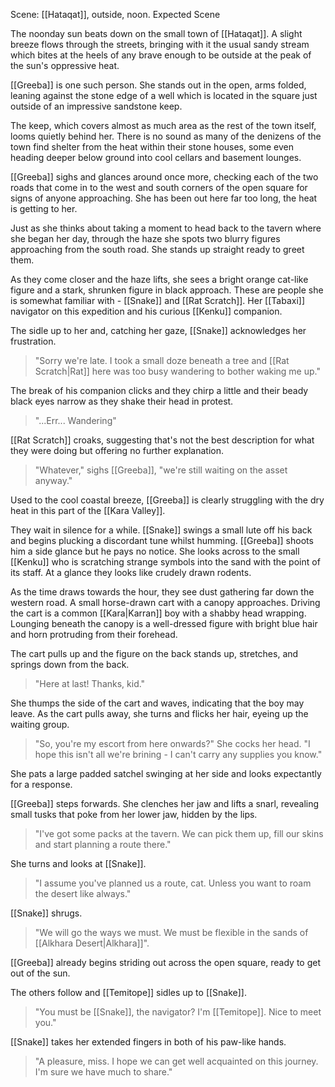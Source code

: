 Scene: [[Hataqat]], outside, noon.
Expected Scene

The noonday sun beats down on the small town of [[Hataqat]]. A slight breeze flows through the streets, bringing with it the usual sandy stream which bites at the heels of any brave enough to be outside at the peak of the sun's oppressive heat.

[[Greeba]] is one such person. She stands out in the open, arms folded, leaning against the stone edge of a well which is located in the square just outside of an impressive sandstone keep.

The keep, which covers almost as much area as the rest of the town itself, looms quietly behind her. There is no sound as many of the denizens of the town find shelter from the heat within their stone houses, some even heading deeper below ground into cool cellars and basement lounges.

[[Greeba]] sighs and glances around once more, checking each of the two roads that come in to the west and south corners of the open square for signs of anyone approaching. She has been out here far too long, the heat is getting to her.

Just as she thinks about taking a moment to head back to the tavern where she began her day, through the haze she spots two blurry figures approaching from the south road. She stands up straight ready to greet them.

As they come closer and the haze lifts, she sees a bright orange cat-like figure and a stark, shrunken figure in black approach. These are people she is somewhat familiar with - [[Snake]] and [[Rat Scratch]]. Her [[Tabaxi]] navigator on this expedition and his curious [[Kenku]] companion.

The sidle up to her and, catching her gaze, [[Snake]] acknowledges her frustration.

> "Sorry we're late. I took a small doze beneath a tree and [[Rat Scratch|Rat]] here was too busy wandering to bother waking me up."

The break of his companion clicks and they chirp a little and their beady black eyes narrow as they shake their head in protest.

> "...Err... Wandering"

[[Rat Scratch]] croaks, suggesting that's not the best description for what they were doing but offering no further explanation.

> "Whatever," sighs [[Greeba]], "we're still waiting on the asset anyway."

Used to the cool coastal breeze, [[Greeba]] is clearly struggling with the dry heat in this part of the [[Kara Valley]].

They wait in silence for a while. [[Snake]] swings a small lute off his back and begins plucking a discordant tune whilst humming. [[Greeba]] shoots him a side glance but he pays no notice. She looks across to the small [[Kenku]] who is scratching strange symbols into the sand with the point of its staff. At a glance they looks like crudely drawn rodents.

As the time draws towards the hour, they see dust gathering far down the western road. A small horse-drawn cart with a canopy approaches. Driving the cart is a common [[Kara|Karran]] boy with a shabby head wrapping. Lounging beneath the canopy is a well-dressed figure with bright blue hair and horn protruding from their forehead.

The cart pulls up and the figure on the back stands up, stretches, and springs down from the back.

> "Here at last! Thanks, kid."

She thumps the side of the cart and waves, indicating that the boy may leave. As the cart pulls away, she turns and flicks her hair, eyeing up the waiting group.

> "So, you're my escort from here onwards?" She cocks her head. "I hope this isn't all we're brining - I can't carry any supplies you know."

She pats a large padded satchel swinging at her side and looks expectantly for a response.

[[Greeba]] steps forwards. She clenches her jaw and lifts a snarl, revealing small tusks that poke from her lower jaw, hidden by the lips.

> "I've got some packs at the tavern. We can pick them up, fill our skins and start planning a route there."

She turns and looks at [[Snake]].

> "I assume you've planned us a route, cat. Unless you want to roam the desert like always."

[[Snake]] shrugs.

> "We will go the ways we must. We must be flexible in the sands of [[Alkhara Desert|Alkhara]]".

[[Greeba]] already begins striding out across the open square, ready to get out of the sun.

The others follow and [[Temitope]] sidles up to [[Snake]].

> "You must be [[Snake]], the navigator? I'm [[Temitope]]. Nice to meet you."

[[Snake]] takes her extended fingers in both of his paw-like hands.

> "A pleasure, miss. I hope we can get well acquainted on this journey. I'm sure we have much to share."